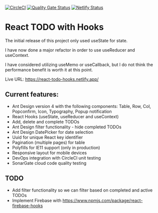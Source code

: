 [![CircleCI](https://circleci.com/gh/w3bdesign/todo-hooks.svg?style=svg)](https://circleci.com/gh/w3bdesign/todo-hooks)
[![Quality Gate Status](https://sonarcloud.io/api/project_badges/measure?project=w3bdesign_todo-hooks&metric=alert_status)](https://sonarcloud.io/dashboard?id=w3bdesign_todo-hooks)
[![Netlify Status](https://api.netlify.com/api/v1/badges/664a6adc-81e2-41cc-83e2-f0223f48ba70/deploy-status)](https://app.netlify.com/sites/react-todo-hooks/deploys)

# React TODO with Hooks

The initial release of this project only used useState for state.

I have now done a major refactor in order to use useReducer and useContext.

I have considered utilizing useMemo or useCallback, but I do not think the performance benefit is worth it at this point.

Live URL: https://react-todo-hooks.netlify.app/

## Current features:

- Ant Design version 4 with the following components: Table, Row, Col, Popconfirm, Icon, Typography, Popup notification
- React Hooks (useState, useReducer and useContext)
- Add, delete and complete TODOs
- Ant Design filter functionality - hide completed TODOs
- Ant Design DatePicker for date selection
- Uuid for unique React key identifier
- Pagination (multiple pages) for table
- Polyfills for IE11 support (only in production)
- Responsive layout for mobile devices
- DevOps integration with CircleCI unit testing
- SonarGate cloud code quality testing

## TODO

- Add filter functionality so we can filter based on completed and active TODOs
- Implement Firebase with https://www.npmjs.com/package/react-firebase-hooks
